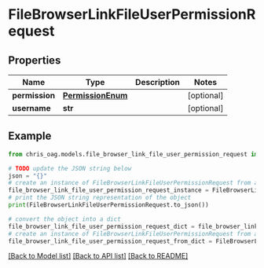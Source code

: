 # FileBrowserLinkFileUserPermissionRequest


## Properties

Name | Type | Description | Notes
------------ | ------------- | ------------- | -------------
**permission** | [**PermissionEnum**](PermissionEnum.md) |  | [optional] 
**username** | **str** |  | [optional] 

## Example

```python
from chris_oag.models.file_browser_link_file_user_permission_request import FileBrowserLinkFileUserPermissionRequest

# TODO update the JSON string below
json = "{}"
# create an instance of FileBrowserLinkFileUserPermissionRequest from a JSON string
file_browser_link_file_user_permission_request_instance = FileBrowserLinkFileUserPermissionRequest.from_json(json)
# print the JSON string representation of the object
print(FileBrowserLinkFileUserPermissionRequest.to_json())

# convert the object into a dict
file_browser_link_file_user_permission_request_dict = file_browser_link_file_user_permission_request_instance.to_dict()
# create an instance of FileBrowserLinkFileUserPermissionRequest from a dict
file_browser_link_file_user_permission_request_from_dict = FileBrowserLinkFileUserPermissionRequest.from_dict(file_browser_link_file_user_permission_request_dict)
```
[[Back to Model list]](../README.md#documentation-for-models) [[Back to API list]](../README.md#documentation-for-api-endpoints) [[Back to README]](../README.md)



